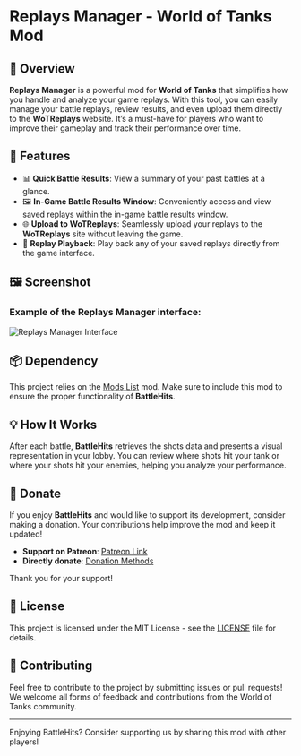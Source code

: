 ﻿# Replays Manager - World of Tanks Mod

## 🚀 Overview

**Replays Manager** is a powerful mod for **World of Tanks** that simplifies how you handle and analyze your game replays. With this tool, you can easily manage your battle replays, review results, and even upload them directly to the **WoTReplays** website. It’s a must-have for players who want to improve their gameplay and track their performance over time.

## 🌟 Features

- 📊 **Quick Battle Results**: View a summary of your past battles at a glance.
- 🖼️ **In-Game Battle Results Window**: Conveniently access and view saved replays within the in-game battle results window.
- 🌐 **Upload to WoTReplays**: Seamlessly upload your replays to the **WoTReplays** site without leaving the game.
- 🎥 **Replay Playback**: Play back any of your saved replays directly from the game interface.

## 🖼️ Screenshot

### Example of the Replays Manager interface:
![Replays Manager Interface](https://gitlab.com/wot-public-mods/replays-manager/-/raw/master/resources/ui_preview.png)

## 📦 Dependency
This project relies on the [Mods List](https://gitlab.com/wot-public-mods/mods-list) mod. Make sure to include this mod to ensure the proper functionality of **BattleHits**.

## 💡 How It Works

After each battle, **BattleHits** retrieves the shots data and presents a visual representation in your lobby. You can review where shots hit your tank or where your shots hit your enemies, helping you analyze your performance.

## 💖 Donate

If you enjoy **BattleHits** and would like to support its development, consider making a donation. Your contributions help improve the mod and keep it updated!

- **Support on Patreon**: [Patreon Link](https://www.patreon.com/poliroid)
- **Directly donate**: [Donation Methods](https://poliroid.me/donate/)

Thank you for your support!

## 📄 License

This project is licensed under the MIT License - see the [LICENSE](https://gitlab.com/wot-public-mods/replays-manager/-/blob/master/LICENSE.md) file for details.

## 🤝 Contributing

Feel free to contribute to the project by submitting issues or pull requests! We welcome all forms of feedback and contributions from the World of Tanks community.

---

Enjoying BattleHits? Consider supporting us by sharing this mod with other players!